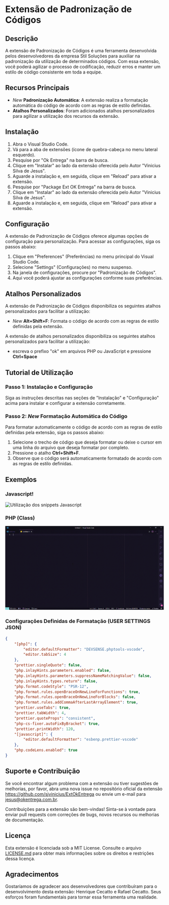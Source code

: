 # Extensão de Padronização de Códigos

## Descrição
A extensão de Padronização de Códigos é uma ferramenta desenvolvida pelos desenvolvedores da empresa Stil Soluções para auxiliar na padronização da utilização de determinados códigos. Com essa extensão, você poderá agilizar o processo de codificação, reduzir erros e manter um estilo de código consistente em toda a equipe.

## Recursos Principais
- *New* **Padronização Automática**: A extensão realiza a formatação automática do código de acordo com as regras de estilo definidas.
- **Atalhos Personalizados**: Foram adicionados atalhos personalizados para agilizar a utilização dos recursos da extensão.

## Instalação
1. Abra o Visual Studio Code.
2. Vá para a aba de extensões (ícone de quebra-cabeça no menu lateral esquerdo).
3. Pesquise por "Ok Entrega" na barra de busca.
4. Clique em "Instalar" ao lado da extensão oferecida pelo Autor "Vinicius Silva de Jesus".
5. Aguarde a instalação e, em seguida, clique em "Reload" para ativar a extensão.
6. Pesquise por "Package Ext OK Entrega" na barra de busca.
7. Clique em "Instalar" ao lado da extensão oferecida pelo Autor "Vinicius Silva de Jesus".
8. Aguarde a instalação e, em seguida, clique em "Reload" para ativar a extensão.

## Configuração
A extensão de Padronização de Códigos oferece algumas opções de configuração para personalização. Para acessar as configurações, siga os passos abaixo:

1. Clique em "Preferences" (Preferências) no menu principal do Visual Studio Code.
2. Selecione "Settings" (Configurações) no menu suspenso.
3. Na janela de configurações, procure por "Padronização de Códigos".
4. Aqui você poderá ajustar as configurações conforme suas preferências.

## Atalhos Personalizados
A extensão de Padronização de Códigos disponibiliza os seguintes atalhos personalizados para facilitar a utilização:

- *New* **Alt+Shift+F**: Formata o código de acordo com as regras de estilo definidas pela extensão.

A extensão de atalhos personalizados disponibiliza os seguintes atalhos personalizados para facilitar a utilização:

- escreva o prefixo "ok" em arquivos PHP ou JavaScript e pressione **Ctrl+Space**

## Tutorial de Utilização

### Passo 1: Instalação e Configuração
Siga as instruções descritas nas seções de "Instalação" e "Configuração" acima para instalar e configurar a extensão corretamente.

### Passo 2: *New* Formatação Automática do Código
Para formatar automaticamente o código de acordo com as regras de estilo definidas pela extensão, siga os passos abaixo:

1. Selecione o trecho de código que deseja formatar ou deixe o cursor em uma linha do arquivo que deseja formatar por completo.
2. Pressione o atalho **Ctrl+Shift+F**.
3. Observe que o código será automaticamente formatado de acordo com as regras de estilo definidas.

## Exemplos

### Javascript!
<img src="https://github.com/sjvinicius/ExtOkEntrega/blob/main/documentation/assets/JS.gif?raw=true" alt="Utilização dos snippets Javascript">


### PHP (Class)
<img src="https://github.com/sjvinicius/ExtOkEntrega/blob/main/documentation/assets/PHP.gif?raw=true" alt="Utilização dos snippets PHP">

### Configurações Definidas de Formatação (USER SETTINGS JSON)

```json
{
    "[php]": {
        "editor.defaultFormatter": "DEVSENSE.phptools-vscode",
        "editor.tabSize": 4
    },
    "prettier.singleQuote": false,
    "php.inlayHints.parameters.enabled": false,
    "php.inlayHints.parameters.suppressNameMatchingValue": false,
    "php.inlayHints.types.return": false,
    "php.format.codeStyle": "PSR-12",
    "php.format.rules.openBraceOnNewLineForFunctions": true,
    "php.format.rules.openBraceOnNewLineForBlocks": false,
    "php.format.rules.addCommaAfterLastArrayElement": true,
    "prettier.useTabs": true,
    "prettier.tabWidth": 4,
    "prettier.quoteProps": "consistent",
    "php-cs-fixer.autoFixByBracket": true,
    "prettier.printWidth": 120,
    "[javascript]": {
        "editor.defaultFormatter": "esbenp.prettier-vscode"
    },
    "php.codeLens.enabled": true
}
```

## Suporte e Contribuição
Se você encontrar algum problema com a extensão ou tiver sugestões de melhorias, por favor, abra uma nova issue no repositório oficial da extensão https://github.com/sjvinicius/ExtOkEntrega ou envie um e-mail para [jesus@okentrega.com.br](mailto:jesus@okentrega.com.br).

Contribuições para a extensão são bem-vindas! Sinta-se à vontade para enviar pull requests com correções de bugs, novos recursos ou melhorias de documentação.

## Licença
Esta extensão é licenciada sob a MIT License. Consulte o arquivo [LICENSE.md](https://github.com/sjvinicius/ExtOkEntrega/blob/main/LICENSE.md) para obter mais informações sobre os direitos e restrições dessa licença.

## Agradecimentos
Gostaríamos de agradecer aos desenvolvedores que contribuíram para o desenvolvimento desta extensão: Henrique Cecatto e Rafael Cecatto. Seus esforços foram fundamentais para tornar essa ferramenta uma realidade.
